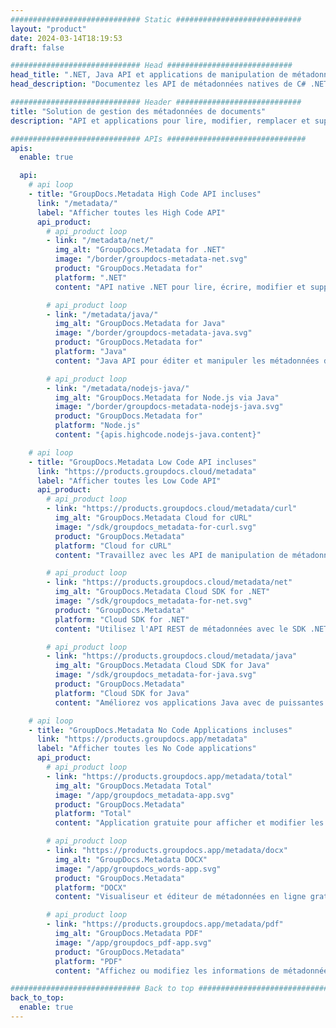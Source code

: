 ```yaml
---
############################# Static ############################
layout: "product"
date: 2024-03-14T18:19:53
draft: false

############################# Head ############################
head_title: ".NET, Java API et applications de manipulation de métadonnées en ligne par GroupDocs"
head_description: "Documentez les API de métadonnées natives de C# .NET et Java. Lisez, écrivez, modifiez et comparez les méta-informations de tous les formats populaires. Analysez et exportez les métadonnées."

############################# Header ############################
title: "Solution de gestion des métadonnées de documents"
description: "API et applications pour lire, modifier, remplacer et supprimer les métadonnées des documents, images et autres formats de fichiers sur les plates-formes populaires."

############################# APIs ###############################
apis:
  enable: true

  api:
    # api loop
    - title: "GroupDocs.Metadata High Code API incluses"
      link: "/metadata/"
      label: "Afficher toutes les High Code API"
      api_product:
        # api_product loop
        - link: "/metadata/net/"
          img_alt: "GroupDocs.Metadata for .NET"
          image: "/border/groupdocs-metadata-net.svg"
          product: "GroupDocs.Metadata for"
          platform: ".NET"
          content: "API native .NET pour lire, écrire, modifier et supprimer dynamiquement les méta-informations de Microsoft Office, PDF, multimédia, images et divers autres formats de fichiers."

        # api_product loop
        - link: "/metadata/java/"
          img_alt: "GroupDocs.Metadata for Java"
          image: "/border/groupdocs-metadata-java.svg"
          product: "GroupDocs.Metadata for"
          platform: "Java"
          content: "Java API pour éditer et manipuler les métadonnées des documents, images, fichiers vidéo et divers autres formats de fichiers."

        # api_product loop
        - link: "/metadata/nodejs-java/"
          img_alt: "GroupDocs.Metadata for Node.js via Java"
          image: "/border/groupdocs-metadata-nodejs-java.svg"
          product: "GroupDocs.Metadata for"
          platform: "Node.js"
          content: "{apis.highcode.nodejs-java.content}"

    # api loop
    - title: "GroupDocs.Metadata Low Code API incluses"
      link: "https://products.groupdocs.cloud/metadata"
      label: "Afficher toutes les Low Code API"
      api_product:
        # api_product loop
        - link: "https://products.groupdocs.cloud/metadata/curl"
          img_alt: "GroupDocs.Metadata Cloud for cURL"
          image: "/sdk/groupdocs_metadata-for-curl.svg"
          product: "GroupDocs.Metadata"
          platform: "Cloud for cURL"
          content: "Travaillez avec les API de manipulation de métadonnées complètes cURL REST pour gérer les informations de métadonnées de PDF, Word, Excel, les présentations, les images et les fichiers multimédias dans vos applications."

        # api_product loop
        - link: "https://products.groupdocs.cloud/metadata/net"
          img_alt: "GroupDocs.Metadata Cloud SDK for .NET"
          image: "/sdk/groupdocs_metadata-for-net.svg"
          product: "GroupDocs.Metadata"
          platform: "Cloud SDK for .NET"
          content: "Utilisez l'API REST de métadonnées avec le SDK .NET pour ajouter, modifier, extraire, rechercher et supprimer les métadonnées des formats de document dans les applications .NET."

        # api_product loop
        - link: "https://products.groupdocs.cloud/metadata/java"
          img_alt: "GroupDocs.Metadata Cloud SDK for Java"
          image: "/sdk/groupdocs_metadata-for-java.svg"
          product: "GroupDocs.Metadata"
          platform: "Cloud SDK for Java"
          content: "Améliorez vos applications Java avec de puissantes fonctionnalités de gestion des métadonnées à l'aide de Metadata SDK for Java."

    # api loop
    - title: "GroupDocs.Metadata No Code Applications incluses"
      link: "https://products.groupdocs.app/metadata"
      label: "Afficher toutes les No Code applications"
      api_product:
        # api_product loop
        - link: "https://products.groupdocs.app/metadata/total"
          img_alt: "GroupDocs.Metadata Total"
          image: "/app/groupdocs_metadata-app.svg"
          product: "GroupDocs.Metadata"
          platform: "Total"
          content: "Application gratuite pour afficher et modifier les métadonnées de Word, Excel, PDF, PowerPoint et plus de 50 types de documents."

        # api_product loop
        - link: "https://products.groupdocs.app/metadata/docx"
          img_alt: "GroupDocs.Metadata DOCX"
          image: "/app/groupdocs_words-app.svg"
          product: "GroupDocs.Metadata"
          platform: "DOCX"
          content: "Visualiseur et éditeur de métadonnées en ligne gratuits pour MS Word documents."

        # api_product loop
        - link: "https://products.groupdocs.app/metadata/pdf"
          img_alt: "GroupDocs.Metadata PDF"
          image: "/app/groupdocs_pdf-app.svg"
          product: "GroupDocs.Metadata"
          platform: "PDF"
          content: "Affichez ou modifiez les informations de métadonnées de PDF documents en ligne."

############################# Back to top ###############################
back_to_top:
  enable: true
---
```

